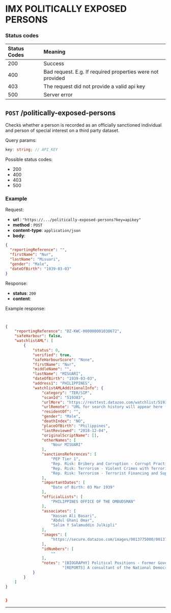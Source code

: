 # IMX POLITICALLY EXPOSED PERSONS

### Status codes

| Status Codes | Meaning                                                    |
| :----------- | :--------------------------------------------------------- |
| 200          | Success                                                    |
| 400          | Bad request. E.g. If required properties were not provided |
| 403          | The request did not provide a valid api key                |
| 500          | Server error                                               |

## `POST` /politically-exposed-persons

Checks whether a person is recorded as an officially sanctioned individual and person of special interest on a third party dataset.

Query params:

```typescript
key: string; // API_KEY
```

Possible status codes:

- 200
- 400
- 403
- 500

### Example

Request:

- **url** : `"https://.../politically-exposed-persons?key=apikey"`
- **method** : `POST`
- **content-type**: `application/json`
- **body**:

```json
{
  "reportingReference": "",
  "firstName": "Nur",
  "lastName": "Misuari",
  "gender": "Male",
  "dateOfBirth": "1939-03-03"
}
```

Response:

- **status**: `200`
- **content**:

Example response:

```json


{
    "reportingReference": "DZ-KWC-000000001038672",
    "safeHarbour": false,
    "watchlistAML": [
        {
            "status": 0,
            "verified": true,
            "safeHarbourScore": "None",
            "firstName": "Nur",
            "middleName": "",
            "lastName": "MISUARI",
            "dateOfBirth": "1939-03-03",
            "address1": "PHILIPPINES",
            "watchlistAMLAdditionalInfo": {
                "category": "TER/SIP",
                "scanId": "519303",
                "urlMore": "https://resttest.datazoo.com/watchlist/519303_20190722150111.pdf",
                "urlRemote": "URL for search history will appear here (authenticated users only)",
                "residentOf": "",
                "gender": "Male",
                "deathIndex": "NO",
                "placeOfBirth": "Philippines",
                "lastReviewed": "2018-12-04",
                "originalScriptName": [],
                "otherNames": [
                    "Nour MISUARI"
                ],
                "sanctionsReferences": [
                    "PEP Tier 1",
                    "Rep. Risk: Bribery and Corruption - Corrupt Practices",
                    "Rep. Risk: Terrorism - Violent Crimes with Terrorist Connection",
                    "Rep. Risk: Terrorism - Terrorist Financing and Support"
                ],
                "importantDates": [
                    "Date of Birth: 03 Mar 1939"
                ],
                "officialLists": [
                    "PHILIPPINES OFFICE OF THE OMBUDSMAN"
                ],
                "associates": [
					"Hassan Ali Basari",
					"Abdul Ghani Omar",
					"Salim Y Salamuddin Julkipli"
                ],
                "images": [
                    "https://secure.datazoo.com/images/0013775000/0013774074.jpg"
                ],
                "idNumbers": [
                    ""
                ],
                "notes": "[BIOGRAPHY] Political Positions - Former Governor of the Autonomous Region in Muslim Mindanao"
                		 "[REPORTS] A consultant of the National Democratic Front (NDF) on Saturday welcomed the suspension of the arrest warrant against Moro National Liberation Front (MNLF) leader Nur Misuari, saying it allows the Moro leader to take part in talks to end the Moro rebellion peacefully. ” Mapano, among several NDF leaders freed from jail in August to take part in peace talks with the government, said Misuari’s inputs and insights will have an impact on the peace process with the Bangsamoro. Despite factionalism in the MNLF, President Duterte had said Misuari still enjoyed the respect of the Moro people. In a resolution granting Misuari a six-month reprieve from arrest, Judge Maria Rowena Modesto-San Pedro, of the Regional Trial Court Branch 158 in Pasig City, noted that Misuari’s authority to represent his group has been consistently recognized by both the Philippine government and the Organization of Islamic Cooperation. ” by the Duterte administration to suspend the arrest of Misuari. FULL DISCLAIMER move” by the Duterte administration to suspend the arrest of Misuari. ” Misuari had been charged with leading an assault by the MNLF on Zamboanga City that led to the deaths of hundreds and the displacement of thousands of people.\r\n\r\nMoreover a key function on the scenario of the rebel groups - which besides are “all connected” - could be played by Nur Misuari, former MNLF leader, later integrated in the civil administration of the autonomous Region of Mindanao, and then arrested on charges of corruption and terrorism.\r\n\r\nSource: Fides, 15.02.2005\r\n\r\nThe source provides political exposure details of the subject. Please refer to the Political Positions and Linked Persons sections of the profile. http://www.fides.org/en/news/4059-ASIA_PHILIPPINES_Islamic_separatists_organise_bomb_blasts_in_various_parts_of_the_country_Dialogue_must_be_resumed_violence_can_only_bring_death_a_missionary_tells_Fides"
            }
        }
    ]
}


}
```

---
